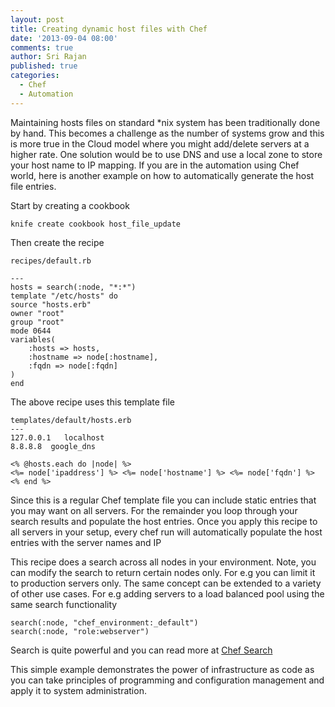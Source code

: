 ```yaml
---
layout: post
title: Creating dynamic host files with Chef
date: '2013-09-04 08:00'
comments: true
author: Sri Rajan
published: true
categories:
  - Chef
  - Automation
---
```


Maintaining hosts files on standard *nix system has been traditionally done by hand. This becomes a challenge as the number of systems grow and this is more true in the Cloud model where you might add/delete servers at a higher rate.   One solution would be to use DNS and use a local zone to store your host name to IP mapping.  If you are in the automation using Chef world, here is another example on how to automatically generate the host file entries.<!-- more -->

Start by creating a cookbook

	knife create cookbook host_file_update

Then create the recipe

	recipes/default.rb

	---
	hosts = search(:node, "*:*")
	template "/etc/hosts" do
  	source "hosts.erb"
  	owner "root"
  	group "root"
  	mode 0644
  	variables(
    	:hosts => hosts,
    	:hostname => node[:hostname],
    	:fqdn => node[:fqdn]
  	)
	end

The above recipe uses this template file 

	templates/default/hosts.erb 
	---
	127.0.0.1   localhost
	8.8.8.8  google_dns

	<% @hosts.each do |node| %>
	<%= node['ipaddress'] %> <%= node['hostname'] %> <%= node['fqdn'] %>
	<% end %>

Since this is a regular Chef template file you can include static entries that you may want on all servers.  For the remainder you loop through your search results and populate the host entries. Once you apply this recipe to all servers in your setup, every chef run will automatically populate the host entries with the server names and IP

This recipe does a search across all nodes in your environment. Note, you can modify the search to return certain nodes only. For e.g you can limit it to production servers only. 
The same concept can be extended to a variety of other use cases. For e.g adding servers to a load balanced pool using the same search functionality

	search(:node, "chef_environment:_default")
	search(:node, "role:webserver")

Search is quite powerful and you can read more at [Chef Search](http://docs.opscode.com/essentials_search.html)

This simple example demonstrates the power of infrastructure as code as you can take principles of programming and configuration management and apply it to system administration.  

